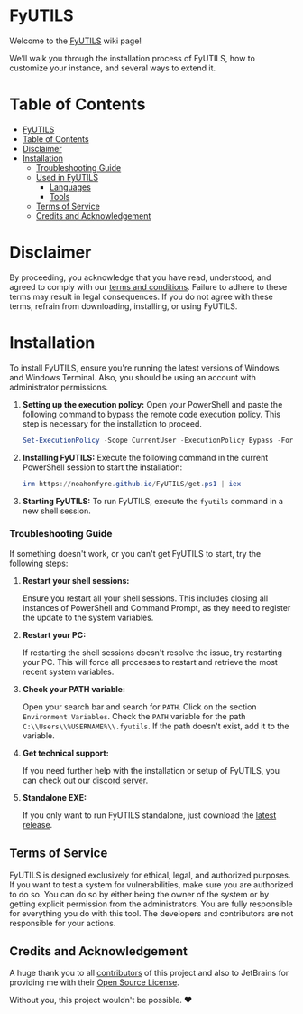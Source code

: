 # FyUTILS

Welcome to the [FyUTILS](https://github.com/noahonfyre/FyUTILS) wiki page!

We’ll walk you through the installation process of FyUTILS, how to customize your instance, and several ways to extend it.

# Table of Contents

<!-- TOC -->
* [FyUTILS](#fyutils)
* [Table of Contents](#table-of-contents)
* [Disclaimer](#disclaimer)
* [Installation](#installation)
    * [Troubleshooting Guide](#troubleshooting-guide)
  * [Used in FyUTILS](#used-in-fyutils)
    * [Languages](#languages)
    * [Tools](#tools)
  * [Terms of Service](#terms-of-service)
  * [Credits and Acknowledgement](#credits-and-acknowledgement)
<!-- TOC -->

# Disclaimer

By proceeding, you acknowledge that you have read, understood, and agreed to comply with our [terms and conditions](#terms-of-service). Failure to adhere to these terms may result in legal consequences. If you do not agree with these terms, refrain from downloading, installing, or using FyUTILS.

# Installation

To install FyUTILS, ensure you're running the latest versions of Windows and Windows Terminal. Also, you should be using an account with administrator permissions.

1. **Setting up the execution policy:**
   Open your PowerShell and paste the following command to bypass the remote code execution policy. This step is necessary for the installation to proceed.
   ```powershell
   Set-ExecutionPolicy -Scope CurrentUser -ExecutionPolicy Bypass -Force
   ```

2. **Installing FyUTILS:**
   Execute the following command in the current PowerShell session to start the installation:
   ```powershell
   irm https://noahonfyre.github.io/FyUTILS/get.ps1 | iex
   ```

3. **Starting FyUTILS:**
   To run FyUTILS, execute the `fyutils` command in a new shell session.


### Troubleshooting Guide
If something doesn't work, or you can't get FyUTILS to start, try the following steps:

1. **Restart your shell sessions:**

   Ensure you restart all your shell sessions. This includes closing all instances of PowerShell and Command Prompt, as they need to register the update to the system variables.

2. **Restart your PC:**

   If restarting the shell sessions doesn't resolve the issue, try restarting your PC. This will force all processes to restart and retrieve the most recent system variables.

3. **Check your PATH variable:**

   Open your search bar and search for `PATH`. Click on the section `Environment Variables`. Check the `PATH` variable for the path `C:\\Users\\%USERNAME%\\.fyutils`. If the path doesn't exist, add it to the variable.

4. **Get technical support:**

   If you need further help with the installation or setup of FyUTILS, you can check out our [discord server](https://dsc.gg/nyronium).

5. **Standalone EXE:**

   If you only want to run FyUTILS standalone, just download the [latest release](https://github.com/noahzeisberg/fyutils/releases/latest).

## Terms of Service
FyUTILS is designed exclusively for ethical, legal, and authorized purposes.
If you want to test a system for vulnerabilities, make sure you are authorized to do so.
You can do so by either being the owner of the system or by getting explicit permission from the administrators.
You are fully responsible for everything you do with this tool.
The developers and contributors are not responsible for your actions.

## Credits and Acknowledgement
A huge thank you to all [contributors](https://github.com/noahzeisberg/FyUTILS/graphs/contributors) of this project and also to JetBrains for providing me with their [Open Source License](https://www.jetbrains.com/community/opensource/).

Without you, this project wouldn't be possible. ♥️